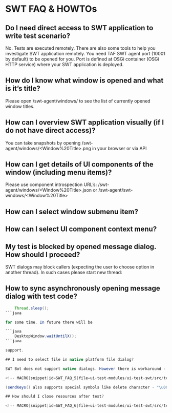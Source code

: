 <head>
   <title>UI Test Toolkit - SWT FAQ & HOWTOs</title>
</head>

# SWT FAQ & HOWTOs

<!-- MACRO{toc} -->

## Do I need direct access to SWT application to write test scenario?
No. Tests are executed remotely. There are also some tools to help you investigate SWT application remotely. You need TAF SWT
agent port (10001 by default) to be opened for you. Port is defined at OSGi container (OSGi HTTP service) where your SWT application is deployed.

## How do I know what window is opened and what is it’s title?

Please open /swt-agent/windows/ to see the list of currently opened window titles.

## How can I overview SWT application visually (if I do not have direct access)?

You can take snapshots by opening /swt-agent/windows/&lt;Window%20Title&gt;.png in your browser or via API

<!-- MACRO{snippet|id=SWT_FAQ_1|file=ui-test-modules/ui-test-swt/src/test/java/com/ericsson/cifwk/taf/ui/examples/UiSwtCodeExamples.java} -->

## How can I get details of UI components of the window (including menu items)?

Please use component introspection URL’s: /swt-agent/windows/&lt;Window%20Title&gt;.json or /swt-agent/swt-windows/&lt;Window%20Title&gt;

## How can I select window submenu item?

<!-- MACRO{snippet|id=SWT_FAQ_2|file=ui-test-modules/ui-test-swt/src/test/java/com/ericsson/cifwk/taf/ui/examples/UiSwtCodeExamples.java} -->

## How can I select UI component context menu?

<!-- MACRO{snippet|id=SWT_FAQ_3|file=ui-test-modules/ui-test-swt/src/test/java/com/ericsson/cifwk/taf/ui/examples/UiSwtCodeExamples.java} -->

## My test is blocked by opened message dialog. How should I proceed?

SWT dialogs may block callers (expecting the user to choose option in another thread). In such cases please start new thread:

<!-- MACRO{snippet|id=SWT_FAQ_4|file=ui-test-modules/ui-test-swt/src/test/java/com/ericsson/cifwk/taf/ui/examples/UiSwtCodeExamples.java} -->

## How to sync asynchronously opening message dialog with test code?

```java
    Thread.sleep();
```java

for some time. In future there will be

```java
    DesktopWindow.waitUntilX();
```java

support.

## I need to select file in native platform file dialog?

SWT Bot does not support native dialogs. However there is workaround - sending key strokes to dialog parent window:

<!-- MACRO{snippet|id=SWT_FAQ_5|file=ui-test-modules/ui-test-swt/src/test/java/com/ericsson/cifwk/taf/ui/examples/UiSwtCodeExamples.java} -->

(sendKeys() also supports special symbols like delete character - "\u007F")

## How should I close resources after test?

<!-- MACRO{snippet|id=SWT_FAQ_6|file=ui-test-modules/ui-test-swt/src/test/java/com/ericsson/cifwk/taf/ui/examples/UiSwtCodeExamples.java} -->
